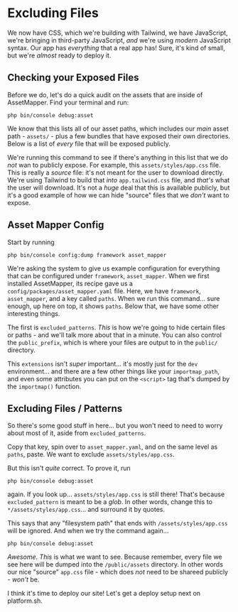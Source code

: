 # Excluding Files

We now have CSS, which we're building with Tailwind, we have JavaScript, we're
bringing in third-party JavaScript, *and* we're using *modern* JavaScript syntax.
Our app has *everything* that a real app has! Sure, it's kind of small, but we're
*almost* ready to deploy it.

## Checking your Exposed Files

Before we do, let's do a quick audit on the assets that are inside of AssetMapper.
Find your terminal and run:

```terminal
php bin/console debug:asset
```

We know that this lists all of our asset paths, which includes our *main* asset
path - `assets/` - plus a few bundles that have exposed their own directories. Below
is a list of *every* file that will be exposed publicly.

We're running this command to see if there's anything in this list that we do *not*
wan to publicly expose. For example, this `assets/styles/app.css` file. This is really
a *source* file: it's not meant for the user to download directly. We're using
Tailwind to build that *into* `app.tailwind.css` file, and *that's* what the user
will download. It's not a *huge* deal that this is available publicly, but it's a
good example of how we can hide "source" files that we *don't* want to expose.

## Asset Mapper Config

Start by running


```terminal
php bin/console config:dump framework asset_mapper
```

We're asking the system to give us example configuration for everything that can
be configured under `framework`, `asset_mapper`. When we first installed AssetMapper,
its recipe gave us a `config/packages/asset_mapper.yaml` file. Here, we have
`framework`, `asset_mapper`, and a key called `paths`. When we run this command...
sure enough, up here on top, it shows `paths`. Below that, we have some other
interesting things.

The first is `excluded_patterns`. *This* is how we're going to hide certain files
or paths - and we'll talk more about that in a minute. You can also control the
`public_prefix`, which is where your files are output to in the `public/` directory.

This `extensions` isn't *super* important... it's mostly just for the `dev`
environment... and there are a few other things like your `importmap_path`, and even
some attributes you can put on the `<script>` tag that's dumped by the `importmap()`
function.

## Excluding Files / Patterns

So there's some good stuff in here... but you won't need to need to worry about most
of it, aside from `excluded_patterns`.

Copy that key, spin over to `asset_mapper.yaml`, and on the same level as `paths`,
paste. We want to exclude `assets/styles/app.css`.

But this isn't *quite* correct. To prove it, run

```terminal
php bin/console debug:asset
```

again. If you look up... `assets/styles/app.css` is still there! That's because
`excluded_pattern` is meant to be a *glob*. In other words, change this to
`*/assets/styles/app.css`... and surround it by quotes.

This says that any "filesystem path" that ends with `/assets/styles/app.css` will
be ignored. And when we try the command again...

```terminal-silent
php bin/console debug:asset
```

*Awesome*. *This* is what we want to see. Because remember, every file we see
here will be dumped into the `/public/assets` directory. In other words our nice
"source" `app.css` file - which does *not* need to be shareed publicly - *won't*
be.

I think it's time to deploy our site! Let's get a deploy setup next on platform.sh.
